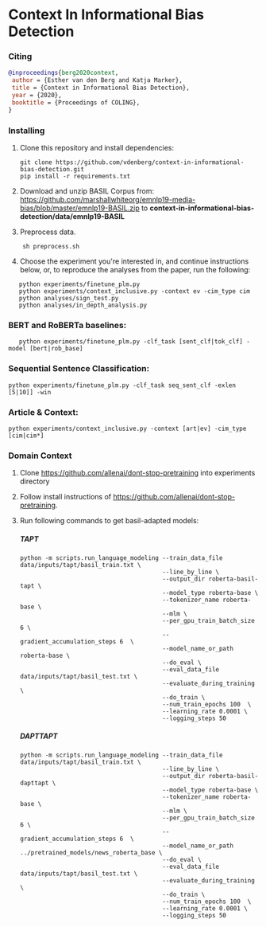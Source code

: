 # Context In Informational Bias Detection

### Citing


```bibtex
@inproceedings{berg2020context,
 author = {Esther van den Berg and Katja Marker},
 title = {Context in Informational Bias Detection},
 year = {2020},
 booktitle = {Proceedings of COLING},
}
```

### Installing

1. Clone this repository and install dependencies:

   ```shell script
   git clone https://github.com/vdenberg/context-in-informational-bias-detection.git
   pip install -r requirements.txt
   ```

2. Download and unzip BASIL Corpus from: https://github.com/marshallwhiteorg/emnlp19-media-bias/blob/master/emnlp19-BASIL.zip
   to **context-in-informational-bias-detection/data/emnlp19-BASIL**

3. Preprocess data.

```shell script
    sh preprocess.sh
   ```

4. Choose the experiment you're interested in, and continue instructions below, or, to reproduce the analyses from the paper,
run the following:

 ```shell script
    python experiments/finetune_plm.py 
    python experiments/context_inclusive.py -context ev -cim_type cim
    python analyses/sign_test.py
    python analyses/in_depth_analysis.py
   ```

### BERT and RoBERTa baselines: 

 ```shell script
    python experiments/finetune_plm.py -clf_task [sent_clf|tok_clf] -model [bert|rob_base]
   ```

### Sequential Sentence Classification: 

```shell script
python experiments/finetune_plm.py -clf_task seq_sent_clf -exlen [5|10]] -win
```

### Article & Context: 

```shell script
python experiments/context_inclusive.py -context [art|ev] -cim_type [cim|cim*]
```

### Domain Context

1. Clone https://github.com/allenai/dont-stop-pretraining into experiments directory

2. Follow install instructions of https://github.com/allenai/dont-stop-pretraining.

3. Run following commands to get basil-adapted models:

    ##### TAPT
    ```shell script
    python -m scripts.run_language_modeling --train_data_file data/inputs/tapt/basil_train.txt \
                                            --line_by_line \
                                            --output_dir roberta-basil-tapt \
                                            --model_type roberta-base \
                                            --tokenizer_name roberta-base \
                                            --mlm \
                                            --per_gpu_train_batch_size 6 \
                                            --gradient_accumulation_steps 6  \
                                            --model_name_or_path roberta-base \
                                            --do_eval \
                                            --eval_data_file data/inputs/tapt/basil_test.txt \
                                            --evaluate_during_training  \
                                            --do_train \
                                            --num_train_epochs 100  \
                                            --learning_rate 0.0001 \
                                            --logging_steps 50
    ```
    ##### DAPTTAPT
    ```shell script
    python -m scripts.run_language_modeling --train_data_file data/inputs/tapt/basil_train.txt \
                                            --line_by_line \
                                            --output_dir roberta-basil-dapttapt \
                                            --model_type roberta-base \
                                            --tokenizer_name roberta-base \
                                            --mlm \
                                            --per_gpu_train_batch_size 6 \
                                            --gradient_accumulation_steps 6  \
                                            --model_name_or_path ../pretrained_models/news_roberta_base \
                                            --do_eval \
                                            --eval_data_file data/inputs/tapt/basil_test.txt \
                                            --evaluate_during_training  \
                                            --do_train \
                                            --num_train_epochs 100  \
                                            --learning_rate 0.0001 \
                                            --logging_steps 50
    ```
            
